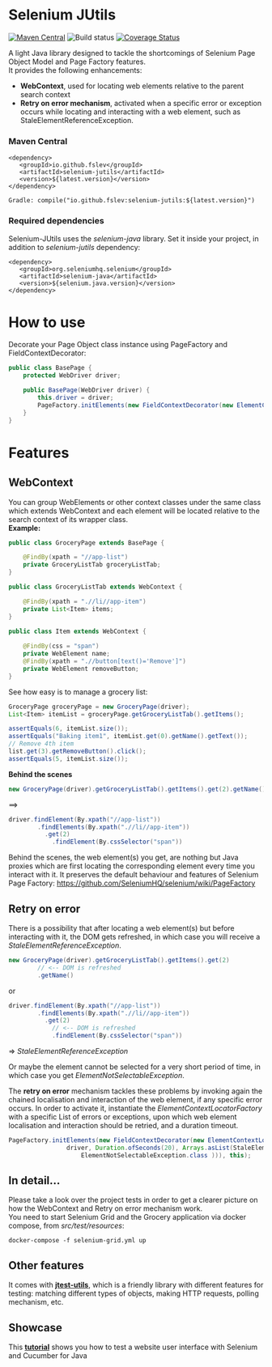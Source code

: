 # Selenium JUtils
[![Maven Central](https://img.shields.io/maven-central/v/io.github.fslev/selenium-jutils.svg?label=Maven%20Central)](https://search.maven.org/search?q=g:%22io.github.fslev%22%20AND%20a:%22selenium-jutils%22)
![Build status](https://github.com/fslev/selenium-jutils/workflows/Java%20CI%20with%20Maven/badge.svg?branch=main)
[![Coverage Status](https://coveralls.io/repos/github/fslev/selenium-jutils/badge.svg?branch=main)](https://coveralls.io/github/fslev/selenium-jutils?branch=main)

A light Java library designed to tackle the shortcomings of Selenium Page Object Model and Page Factory features.  
It provides the following enhancements:
- __WebContext__, used for locating web elements relative to the parent search context  
- __Retry on error mechanism__, activated when a specific error or exception occurs while locating and interacting with a web element, such as StaleElementReferenceException.  

### Maven Central
```
<dependency>
   <groupId>io.github.fslev</groupId>
   <artifactId>selenium-jutils</artifactId>
   <version>${latest.version}</version>
</dependency>

Gradle: compile("io.github.fslev:selenium-jutils:${latest.version}")
```  

### Required dependencies
Selenium-JUtils uses the _selenium-java_ library. Set it inside your project, in addition to _selenium-jutils_ dependency:  
```
<dependency>
   <groupId>org.seleniumhq.selenium</groupId>
   <artifactId>selenium-java</artifactId>
   <version>${selenium.java.version}</version>
</dependency>
```

# How to use
Decorate your Page Object class instance using PageFactory and FieldContextDecorator:  
```java
public class BasePage {
    protected WebDriver driver;

    public BasePage(WebDriver driver) {
        this.driver = driver;
        PageFactory.initElements(new FieldContextDecorator(new ElementContextLocatorFactory(driver)), this);
    }
}
```

# Features

## WebContext
You can group WebElements or other context classes under the same class which extends WebContext and each element will be located relative to the search context of its wrapper class.  
__Example:__

```java
public class GroceryPage extends BasePage {

    @FindBy(xpath = "//app-list")
    private GroceryListTab groceryListTab;
}

public class GroceryListTab extends WebContext {

    @FindBy(xpath = ".//li//app-item")
    private List<Item> items;
}

public class Item extends WebContext {
    
    @FindBy(css = "span")
    private WebElement name;
    @FindBy(xpath = ".//button[text()='Remove']")
    private WebElement removeButton;
} 
```
See how easy is to manage a grocery list:
```java
GroceryPage groceryPage = new GroceryPage(driver);
List<Item> itemList = groceryPage.getGroceryListTab().getItems();

assertEquals(6, itemList.size());
assertEquals("Baking item1", itemList.get(0).getName().getText());
// Remove 4th item
list.get(3).getRemoveButton().click();
assertEquals(5, itemList.size());
```
__Behind the scenes__
```java
new GroceryPage(driver).getGroceryListTab().getItems().get(2).getName()
```
==>
```java
driver.findElement(By.xpath("//app-list"))
        .findElements(By.xpath(".//li//app-item"))
          .get(2)
            .findElement(By.cssSelector("span"))
```
Behind the scenes, the web element(s) you get, are nothing but Java proxies which are first locating the corresponding element every time you interact with it.
It preserves the default behaviour and features of Selenium Page Factory: https://github.com/SeleniumHQ/selenium/wiki/PageFactory

## Retry on error
There is a possibility that after locating a web element(s) but before interacting with it, the DOM gets refreshed, in which case you will receive a _StaleElementReferenceException_.  
```java
new GroceryPage(driver).getGroceryListTab().getItems().get(2)
        // <-- DOM is refreshed
        .getName()
```
or
```java
driver.findElement(By.xpath("//app-list"))
        .findElements(By.xpath(".//li//app-item"))
          .get(2)
            // <-- DOM is refreshed 
            .findElement(By.cssSelector("span"))
```
=> _StaleElementReferenceException_  

Or maybe the element cannot be selected for a very short period of time, in which case you get _ElementNotSelectableException_.

The __retry on error__ mechanism tackles these problems by invoking again the chained localisation and interaction of the web element, if any specific error occurs.
In order to activate it, instantiate the _ElementContextLocatorFactory_ with a specific List of errors or exceptions, upon which web element localisation and interaction should be retried, and a duration timeout. 
```java
PageFactory.initElements(new FieldContextDecorator(new ElementContextLocatorFactory(
                driver, Duration.ofSeconds(20), Arrays.asList(StaleElementReferenceException.class, 
                    ElementNotSelectableException.class ))), this);

```

## In detail...
Please take a look over the project tests in order to get a clearer picture on how the WebContext and Retry on error mechanism work.  
You need to start Selenium Grid and the Grocery application via docker compose, from _src/test/resources_:
```
docker-compose -f selenium-grid.yml up
```

## Other features
It comes with [**jtest-utils**](https://github.com/fslev/jtest-utils), which is a friendly library with different features for testing: matching different types of objects, making HTTP requests, polling mechanism, etc.  

## Showcase
This [**tutorial**](https://github.com/fslev/cucumber-selenium-tutorial)
shows you how to test a website user interface with Selenium and Cucumber for Java

